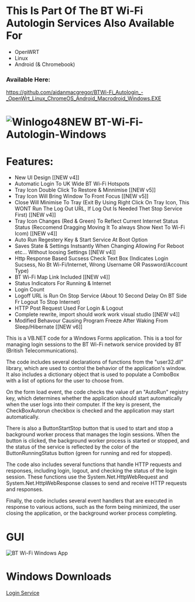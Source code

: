 
# This Is Part Of The BT Wi-Fi Autologin Services Also Available For

 - OpenWRT 
 - Linux
 - Android (& Chromebook)
 
 ### Available Here:
 https://github.com/aidanmacgregor/BTWi-Fi_Autologin_-_OpenWrt_Linux_ChromeOS_Android_Macrodroid_Windows.EXE
 
 # ![Winlogo48NEW](https://user-images.githubusercontent.com/11254983/173395338-8a7c71f5-caf0-45e8-bb6f-0574fd4ec867.png) BT-Wi-Fi-Autologin-Windows 
 
# Features:

 - New UI Design [[NEW v4]]
 - Automatic Login To UK Wide BT Wi-Fi Hotspots
 - Tray Icon Double Click To Restore & Minnimise [[NEW v5]]
 - Tray Icon Will Bring Window To Front Focus [[NEW v5]]
 - Close Will Minimise To Tray (Exit By Using Right Click On Tray Icon, This WONT Run The Log Out URL, If Log Out Is Needed Thet Stop Service First) [[NEW v4]]
 - Tray Icon Changes (Red & Green) To Reflect Current Internet Status Status (Reccomend Dragging Moving It To always Show Next To Wi-Fi Icom) [[NEW v4]]
 - Auto Run Regestery Key & Start Service At Boot Option
 - Saves State & Settings Instsantly When Changing Allowing For Reboot etc... Without loosing Settings [[NEW v4]]
 - Http Response Based Sucsess Check Text Box (Indicates Login Sucsess, No Bt Wi-Fi/Internet, Wrong Username OR Password/Account Type)
 - BT Wi-Fi Map Link Included [[NEW v4]]
 - Status Indicators For Running & Internet
 - Login Count
 - Logoff URL is Run On Stop Service (About 10 Second Delay On BT Side Fr Logout To Stop Internet)
 - HTTP Post Request Used For Login & Logout
 - Complete rewrite, import should work work visual studio [[NEW v4]]
 - Modified Behavour Causing Program Freeze After Waking From Sleep/Hibernate [[NEW v6]]

This is a VB.NET code for a Windows Forms application. This is a tool for managing login sessions to the BT Wi-Fi network service provided by BT (British Telecommunications).

The code includes several declarations of functions from the "user32.dll" library, which are used to control the behavior of the application's window. It also includes a dictionary object that is used to populate a ComboBox with a list of options for the user to choose from.

On the form load event, the code checks the value of an "AutoRun" registry key, which determines whether the application should start automatically when the user logs into their computer. If the key is present, the CheckBoxAutorun checkbox is checked and the application may start automatically.

There is also a ButtonStartStop button that is used to start and stop a background worker process that manages the login sessions. When the button is clicked, the background worker process is started or stopped, and the status of the service is reflected by the color of the ButtonRunningStatus button (green for running and red for stopped).

The code also includes several functions that handle HTTP requests and responses, including login, logout, and checking the status of the login session. These functions use the System.Net.HttpWebRequest and System.Net.HttpWebResponse classes to send and receive HTTP requests and responses.

Finally, the code includes several event handlers that are executed in response to various actions, such as the form being minimized, the user closing the application, or the background worker process completing.

# GUI
![BT Wi-Fi Windows App](https://user-images.githubusercontent.com/11254983/184173045-f6e5ce51-4128-44fb-9964-eadcf718cf71.png)

    
# Windows Downloads
[Login Service](https://github.com/aidanmacgregor/BT-Wi-Fi-Autologin-Windows/releases)
